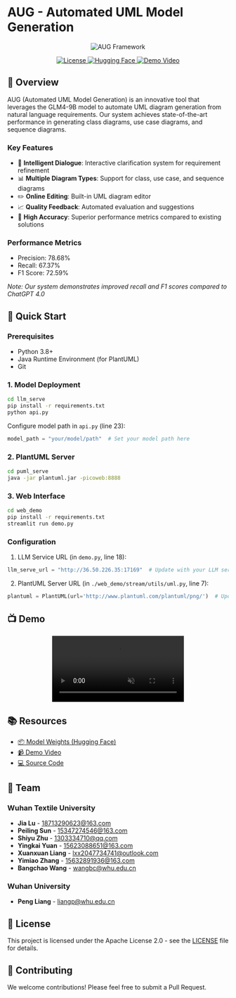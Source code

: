# AUG - Automated UML Model Generation

<div align="center">
    <img src="./assets/框架图_页面_3.jpg" alt="AUG Framework">
    <p>
        <a href="https://github.com/XIAOLingQ/AUG/blob/master/license">
            <img alt="License" src="https://img.shields.io/github/license/XIAOLingQ/AUG.svg?color=blue">
        </a>
        <a href="https://huggingface.co/afedf/AUG">
            <img alt="Hugging Face" src="https://img.shields.io/badge/🤗%20Hugging%20Face-AUG-blue">
        </a>
        <a href="https://youtu.be/kHbCPK6kOag">
            <img alt="Demo Video" src="https://img.shields.io/badge/Demo-Video-red">
        </a>
    </p>
</div>

## 📖 Overview

AUG (Automated UML Model Generation) is an innovative tool that leverages the GLM4-9B model to automate UML diagram generation from natural language requirements. Our system achieves state-of-the-art performance in generating class diagrams, use case diagrams, and sequence diagrams.

### Key Features
- 🤖 **Intelligent Dialogue**: Interactive clarification system for requirement refinement
- 📊 **Multiple Diagram Types**: Support for class, use case, and sequence diagrams
- ✏️ **Online Editing**: Built-in UML diagram editor
- 📈 **Quality Feedback**: Automated evaluation and suggestions
- 🎯 **High Accuracy**: Superior performance metrics compared to existing solutions

### Performance Metrics
- Precision: 78.68%
- Recall: 67.37%
- F1 Score: 72.59%

*Note: Our system demonstrates improved recall and F1 scores compared to ChatGPT 4.0*

## 🚀 Quick Start

### Prerequisites
- Python 3.8+
- Java Runtime Environment (for PlantUML)
- Git

### 1. Model Deployment
```bash
cd llm_serve
pip install -r requirements.txt
python api.py
```
Configure model path in `api.py` (line 23):
```python
model_path = "your/model/path"  # Set your model path here
```

### 2. PlantUML Server
```bash
cd puml_serve
java -jar plantuml.jar -picoweb:8888
```

### 3. Web Interface
```bash
cd web_demo
pip install -r requirements.txt
streamlit run demo.py
```

### Configuration
1. LLM Service URL (in `demo.py`, line 18):
```python
llm_serve_url = "http://36.50.226.35:17169"  # Update with your LLM service URL
```

2. PlantUML Server URL (in `./web_demo/stream/utils/uml.py`, line 7):
```python
plantuml = PlantUML(url='http://www.plantuml.com/plantuml/png/')  # Update with your PlantUML server URL
```

## 📺 Demo
<div align="center">
    <video src="https://private-user-images.githubusercontent.com/143795037/402926288-cddabfdf-611b-4ecf-8c8c-704f605299a4.mp4" controls="controls" muted="muted" style="max-width:800px;">
    </video>
</div>

## 📚 Resources
- [📦 Model Weights (Hugging Face)](https://huggingface.co/afedf/AUG)
- [📹 Demo Video](https://youtu.be/kHbCPK6kOag)
- [💻 Source Code](https://github.com/XIAOLingQ/AUG)

## 👥 Team

### Wuhan Textile University
- **Jia Lu** - [18713290623@163.com](mailto:18713290623@163.com)
- **Peiling Sun** - [15347274546@163.com](mailto:15347274546@163.com)
- **Shiyu Zhu** - [1303334710@qq.com](mailto:1303334710@qq.com)
- **Yingkai Yuan** - [15623088651@163.com](mailto:15623088651@163.com)
- **Xuanxuan Liang** - [lxx2047734741@outlook.com](mailto:lxx2047734741@outlook.com)
- **Yimiao Zhang** - [15632891936@163.com](mailto:15632891936@163.com)
- **Bangchao Wang** - [wangbc@whu.edu.cn](mailto:wangbc@whu.edu.cn)

### Wuhan University
- **Peng Liang** - [liangp@whu.edu.cn](mailto:liangp@whu.edu.cn)

## 📄 License
This project is licensed under the Apache License 2.0 - see the [LICENSE](LICENSE) file for details.

## 🤝 Contributing
We welcome contributions! Please feel free to submit a Pull Request.

